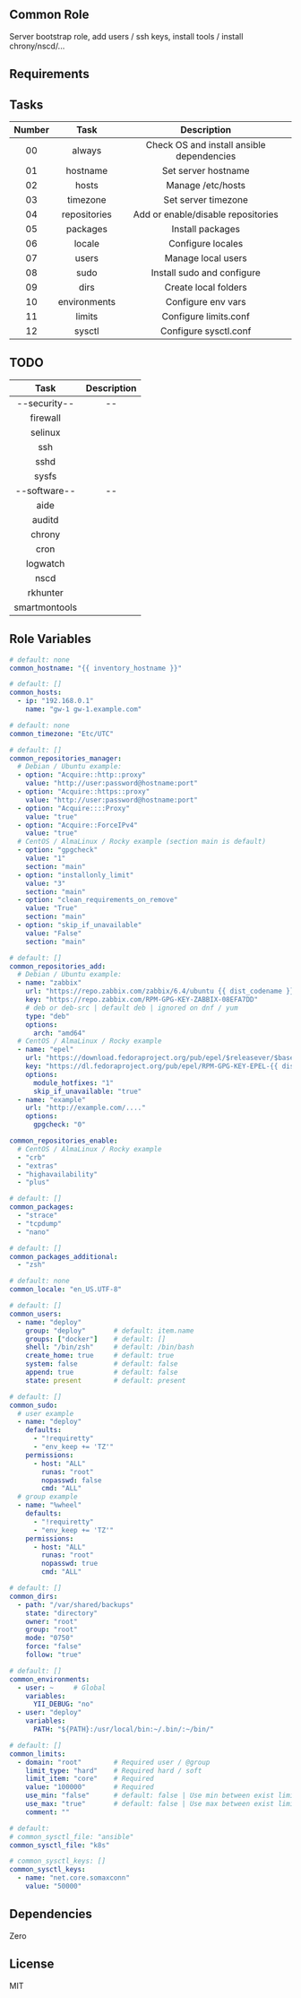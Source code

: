 Common Role
------------

Server bootstrap role, add users / ssh keys, install tools / install chrony/nscd/...

Requirements
------------

Tasks
--------------

| Number |     Task      |                Description                |
|:------:|:-------------:|:-----------------------------------------:|
|   00   |    always     | Check OS and install ansible dependencies |
|   01   |   hostname    |            Set server hostname            |
|   02   |     hosts     |             Manage /etc/hosts             |
|   03   |   timezone    |            Set server timezone            |
|   04   | repositories  |    Add or enable/disable repositories     |
|   05   |   packages    |             Install packages              |
|   06   |    locale     |             Configure locales             |
|   07   |     users     |            Manage local users             |
|   08   |     sudo      |        Install sudo and configure         |
|   09   |     dirs      |           Create local folders            |
|   10   | environments  |            Configure env vars             |
|   11   |    limits     |           Configure limits.conf           |
|   12   |    sysctl     |           Configure sysctl.conf           |

TODO
--------------

|     Task      | Description |
|:-------------:|:-----------:|
| --security--  |     --      |
|   firewall    |             |
|    selinux    |             |
|      ssh      |             |
|     sshd      |             |
|     sysfs     |             |
| --software--  |     --      |
|     aide      |             |
|    auditd     |             |
|    chrony     |             |
|     cron      |             |
|   logwatch    |             |
|     nscd      |             |
|   rkhunter    |             |
| smartmontools |             |

Role Variables
--------------

```yaml
# default: none
common_hostname: "{{ inventory_hostname }}"

# default: []
common_hosts:
  - ip: "192.168.0.1"
    name: "gw-1 gw-1.example.com"

# default: none
common_timezone: "Etc/UTC"

# default: []
common_repositories_manager:
  # Debian / Ubuntu example:
  - option: "Acquire::http::proxy"
    value: "http://user:password@hostname:port"
  - option: "Acquire::https::proxy"
    value: "http://user:password@hostname:port"
  - option: "Acquire::::Proxy"
    value: "true"
  - option: "Acquire::ForceIPv4"
    value: "true"
  # CentOS / AlmaLinux / Rocky example (section main is default)
  - option: "gpgcheck"
    value: "1"
    section: "main"
  - option: "installonly_limit"
    value: "3"
    section: "main"
  - option: "clean_requirements_on_remove"
    value: "True"
    section: "main"
  - option: "skip_if_unavailable"
    value: "False"
    section: "main"

# default: []
common_repositories_add:
  # Debian / Ubuntu example:
  - name: "zabbix"
    url: "https://repo.zabbix.com/zabbix/6.4/ubuntu {{ dist_codename }} main"
    key: "https://repo.zabbix.com/RPM-GPG-KEY-ZABBIX-08EFA7DD"
    # deb or deb-src | default deb | ignored on dnf / yum
    type: "deb"
    options:
      arch: "amd64"
  # CentOS / AlmaLinux / Rocky example
  - name: "epel"
    url: "https://download.fedoraproject.org/pub/epel/$releasever/$basearch/"
    key: "https://dl.fedoraproject.org/pub/epel/RPM-GPG-KEY-EPEL-{{ dist_version }}"
    options:
      module_hotfixes: "1"
      skip_if_unavailable: "true"
  - name: "example"
    url: "http://example.com/...."
    options:
      gpgcheck: "0"

common_repositories_enable:
  # CentOS / AlmaLinux / Rocky example
  - "crb"
  - "extras"
  - "highavailability"
  - "plus"

# default: []
common_packages: 
  - "strace"
  - "tcpdump"
  - "nano"

# default: []
common_packages_additional:
  - "zsh"

# default: none
common_locale: "en_US.UTF-8"

# default: []
common_users:
  - name: "deploy"
    group: "deploy"       # default: item.name
    groups: ["docker"]    # default: []
    shell: "/bin/zsh"     # default: /bin/bash
    create_home: true     # default: true
    system: false         # default: false
    append: true          # default: false
    state: present        # default: present

# default: []
common_sudo:
  # user example
  - name: "deploy"
    defaults:
      - "!requiretty"
      - "env_keep += 'TZ'"
    permissions:
      - host: "ALL"
        runas: "root"
        nopasswd: false
        cmd: "ALL"
  # group example
  - name: "%wheel"
    defaults:
      - "!requiretty"
      - "env_keep += 'TZ'"
    permissions:
      - host: "ALL"
        runas: "root"
        nopasswd: true
        cmd: "ALL"

# default: []
common_dirs:
  - path: "/var/shared/backups"
    state: "directory"
    owner: "root"
    group: "root"
    mode: "0750"
    force: "false"
    follow: "true"

# default: []
common_environments:
  - user: ~     # Global
    variables:
      YII_DEBUG: "no"
  - user: "deploy"
    variables:
      PATH: "${PATH}:/usr/local/bin:~/.bin/:~/bin/"

# default: []
common_limits:
  - domain: "root"        # Required user / @group
    limit_type: "hard"    # Required hard / soft
    limit_item: "core"    # Required
    value: "100000"       # Required
    use_min: "false"      # default: false | Use min between exist limits.conf and new values
    use_max: "true"       # default: false | Use max between exist limits.conf and new values
    comment: ""

# default: 
# common_sysctl_file: "ansible"
common_sysctl_file: "k8s"

# common_sysctl_keys: []
common_sysctl_keys:
  - name: "net.core.somaxconn"
    value: "50000"
```

Dependencies
------------

Zero

License
-------

MIT
